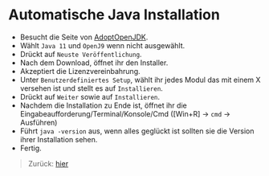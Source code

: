 # Automatische Java Installation
- Besucht die Seite von [AdoptOpenJDK](https://adoptopenjdk.net/?variant=openjdk11&jvmVariant=openj9).
- Wählt `Java 11` und `OpenJ9` wenn nicht ausgewählt.
- Drückt auf `Neuste Veröffentlichung`.
- Nach dem Download, öffnet ihr den Installer.
- Akzeptiert die Lizenzvereinbahrung.
- Unter `Benutzerdefiniertes Setup`, wählt ihr jedes Modul das mit einem X versehen ist und stellt es auf `Installieren`.
- Drückt auf `Weiter` sowie auf `Installieren`.
- Nachdem die Installation zu Ende ist, öffnet ihr die Eingabeaufforderung/Terminal/Konsole/Cmd ([Win+R] -> `cmd` -> Ausführen)
- Führt `java -version` aus, wenn alles geglückt ist sollten sie die Version ihrer Installation sehen.
- Fertig.

> Zurück: [hier](../README.md)

